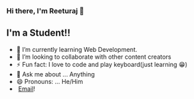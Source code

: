### Hi there, I'm Reeturaj 👋

## I'm a Student!!

- 🌱 I’m currently learning Web Development.
- 👯 I’m looking to collaborate with other content creators
- ⚡ Fun fact: I love to code and play keyboard(just learning 😁)
- 💬 Ask me about ... Anything
- 😄 Pronouns: ... He/Him
-  [Email](reeturaj542@gmail.com)!


<br />
<br />
